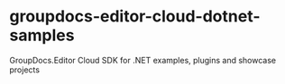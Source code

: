 # groupdocs-editor-cloud-dotnet-samples
GroupDocs.Editor Cloud SDK for .NET examples, plugins and showcase projects
